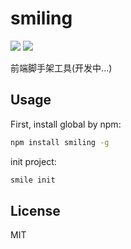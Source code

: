 # smiling

![](https://img.shields.io/badge/node->%3D6.9.0-brightgreen.svg) ![](https://img.shields.io/badge/npm-3.10.10-brightgreen.svg)

前端脚手架工具(开发中...)

## Usage

First, install global by npm:

```bash
npm install smiling -g
```

init project:

```bash
smile init
```
## License

MIT
